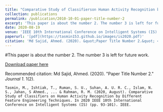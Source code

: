 ```yaml
---
title: "Comparative Study of Classifierson Human Activity Recognition by Different Feature Engineering Techniques"
collection: publications
permalink: /publication/2010-10-01-paper-title-number-2
excerpt: 'This paper is about the number 2. The number 3 is left for future work.'
date: 2020-08-19
venue: 'IEEE 10th International Conference on Intelligent Systems (IS) (Varna, Bulgaria)'
paperurl: '[pdf](https://tasmin153.github.io/images/is2020.pdf)'
citation: 'Md Sajid, Ahmed. (2020). &quot;Paper Title Number 2.&quot; <i>Journal 1</i>. 1(2).'
---
```

#This paper is about the number 2. The number 3 is left for future work.

[Download paper here](https://tasmin153.github.io/images/is2020.pdf)

Recommended citation: Md Sajid, Ahmed. (2020). "Paper Title Number 2." <i>Journal 1</i>. 1(2).

`Tasmin, M., Ishtiak, T., Ruman, S. U., Suhan, A. U. R. C., Islam, N. S., Jahan, S Ahmed., ... & Rahman, R. M. (2020, August). Comparative Study of Classifiers on Human Activity Recognition by Different Feature Engineering Techniques. In 2020 IEEE 10th International Conference on Intelligent Systems (IS) (pp. 93-101). IEEE.`
